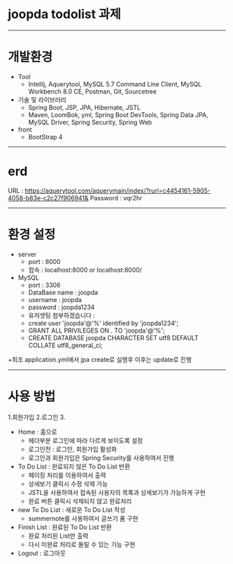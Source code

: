# joopda todolist 과제

---

# 개발환경
+ Tool
  + Intellij, Aquerytool, MySQL 5.7 Command Line Client, MySQL Workbench 8.0 CE, Postman, Git, Sourcetree
+ 기술 및 라이브러리
  + Spring Boot, JSP, JPA, Hibernate, JSTL
  + Maven, LoomBok, yml, Spring Boot DevTools, Spring Data JPA, MySQL Driver, Spring Security, Spring Web
+ front
  + BootStrap 4

---
# erd
URL : https://aquerytool.com/aquerymain/index/?rurl=c4454161-5905-4058-b83e-c2c27f906941&
Password : vqr2hr

---
# 환경 설정
+ server
  + port : 8000
  + 접속 : localhost:8000 or localhost:8000/
+ MySQL
  + port : 3306
  + DataBase name : joopda
  + username : joopda
  + password : joopda1234
  + 유저셋팅 첨부하겠습니다 : 
  + create user 'joopda'@'%' identified by 'joopda1234';
  + GRANT ALL PRIVILEGES ON *.* TO 'joopda'@'%';
  + CREATE DATABASE joopda CHARACTER SET utf8 DEFAULT COLLATE utf8_general_ci;

+최조 application.yml에서 jpa create로 실행후 이후는 update로 진행

---
# 사용 방법
1.회원가입
2.로그인
3.
+ Home : 홈으로
  + 헤더부분 로그인에 따라 다르게 보이도록 설정
  + 로그인전 : 로그인, 회원가입 활성화
  + 로그인과 회원가입은 Spring Security를 사용하여서 진행
+ To Do List : 완료되지 않은 To Do List 반환
  + 페이징 처리를 이용하여서 출력
  + 상세보기 클릭시 수정 삭제 가능
  + JSTL을 사용하여서 접속된 사용자의 목록과 상세보기가 가능하게 구현
  + 완료 버튼 클릭시 삭제되지 않고 완료처리
+ new To Do List : 새로운 To Do List 작성
  + summernote를 사용하여서 글쓰기 폼 구현
+ Finish List : 완료된 To Do List 반환
  + 완료 처리된 List만 출력
  + 다시 미완료 처리로 돌릴 수 있는 기능 구현
+ Logout : 로그아웃

